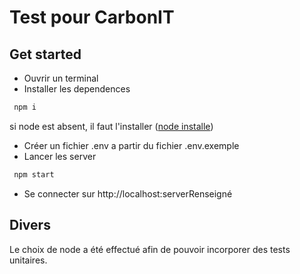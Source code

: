 # Test pour CarbonIT

## Get started

- Ouvrir un terminal
- Installer les dependences

```js
 npm i
```

si node est absent, il faut l'installer ([node installe](https://nodejs.org/fr/download))

- Créer un fichier .env a partir du fichier .env.exemple
- Lancer les server

```js
 npm start
```

- Se connecter sur http://localhost:serverRenseigné

## Divers

Le choix de node a été effectué afin de pouvoir incorporer des tests unitaires.
